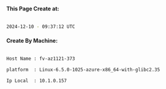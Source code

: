 
   
#### This Page Create at:

```bash

2024-12-10 - 09:37:12 UTC

```

#### Create By Machine:

```bash

Host Name : fv-az1121-373

platform  : Linux-6.5.0-1025-azure-x86_64-with-glibc2.35

Ip Local  : 10.1.0.157

```

